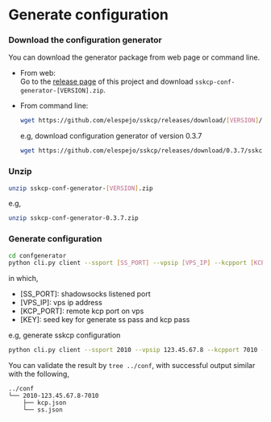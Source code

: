 # Generate configuration

### Download the configuration generator
You can download the generator package from web page or command line.

* From web:  
    Go to the [release page](https://github.com/elespejo/sskcp/releases) of this project and download `sskcp-conf-generator-[VERSION].zip`.

* From command line:  
    ```bash
    wget https://github.com/elespejo/sskcp/releases/download/[VERSION]/sskcp-conf-generator-[VERSION].zip
    ```
    e.g, download configuration generator of version 0.3.7
    ```bash
    wget https://github.com/elespejo/sskcp/releases/download/0.3.7/sskcp-conf-generator-0.3.7.zip
    ```

### Unzip
```bash
unzip sskcp-conf-generator-[VERSION].zip
```
e.g,
```bash
unzip sskcp-conf-generator-0.3.7.zip
```

### Generate configuration

```bash
cd confgenerator
python cli.py client --ssport [SS_PORT] --vpsip [VPS_IP] --kcpport [KCP_PORT] --key [KEY]
```
in which,
* [SS_PORT]: shadowsocks listened port 
* [VPS_IP]: vps ip address  
* [KCP_PORT]: remote kcp port on vps 
* [KEY]: seed key for generate ss pass and kcp pass  

e.g, generate sskcp configuration
```bash
python cli.py client --ssport 2010 --vpsip 123.45.67.8 --kcpport 7010 --key music
``` 

You can validate the result by `tree ../conf`, with successful output similar with the following,
```
../conf
└── 2010-123.45.67.8-7010
    ├── kcp.json
    └── ss.json

```
